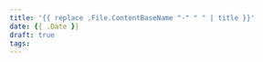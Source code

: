 ```yaml
---
title: '{{ replace .File.ContentBaseName "-" " " | title }}'
date: {{ .Date }}
draft: true
tags:
---
```

